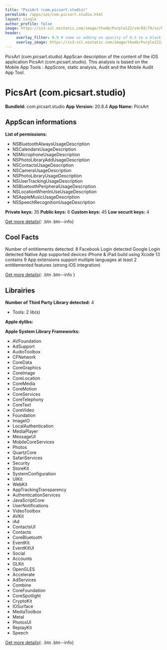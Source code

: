 ```yaml
---
title: "PicsArt (com.picsart.studio)"
permalink: /apps/ios/com.picsart.studio.html
layout: single
author_profile: false
image: https://is3-ssl.mzstatic.com/image/thumb/Purple122/v4/03/79/ce/0379ce9f-70ab-2d05-9551-b1fea21107f8/AppIcon-0-0-1x_U007emarketing-0-0-0-7-0-0-sRGB-0-0-0-GLES2_U002c0-512MB-85-220-0-0.png/512x512bb.jpg
header: 
     overlay_filter: 0.5 # same as adding an opacity of 0.5 to a black background
     overlay_image: https://is3-ssl.mzstatic.com/image/thumb/Purple122/v4/03/79/ce/0379ce9f-70ab-2d05-9551-b1fea21107f8/AppIcon-0-0-1x_U007emarketing-0-0-0-7-0-0-sRGB-0-0-0-GLES2_U002c0-512MB-85-220-0-0.png/512x512bb.jpg
---
```

PicsArt (com.picsart.studio) AppScan description of the content of the iOS application PicsArt (com.picsart.studio). This analysis is based on the Mobile App Tools : AppScore, static analysis, Audit and the Mobile Audit App Tool.

# PicsArt (com.picsart.studio)

**BundleId:** com.picsart.studio
**App Version:** 20.8.4
**App Name:** PicsArt


## AppScan informations 

**List of permissions:** 
- NSBluetoothAlwaysUsageDescription
- NSCalendarsUsageDescription
- NSMicrophoneUsageDescription
- NSPhotoLibraryAddUsageDescription
- NSContactsUsageDescription
- NSCameraUsageDescription
- NSPhotoLibraryUsageDescription
- NSUserTrackingUsageDescription
- NSBluetoothPeripheralUsageDescription
- NSLocationWhenInUseUsageDescription
- NSAppleMusicUsageDescription
- NSSpeechRecognitionUsageDescription
  
  
**Private keys:** 35
**Public keys:** 8
**Custom keys:** 45
**Low securit keys:** 4
  
[Get more details](/pricing.html){: .btn .btn--info}

## Cool Facts

Number of entitlements detected: 8
Facebook Login detected
Google Login detected
Native App
supported devices iPhone & iPad
build using Xcode 13
contains 9 App extensions
support multiple languages
at least 2 entitlemented features (strong iOS integration)
  
[Get more details](/pricing.html){: .btn .btn--info }

## Librairies 
**Number of Third Party Library detected:** 4
- Tools: 2 lib(s)


**Apple dylibs:**


**Apple System Library Frameworks:**
- AVFoundation
- AdSupport
- AudioToolbox
- CFNetwork
- CoreData
- CoreGraphics
- CoreImage
- CoreLocation
- CoreMedia
- CoreMotion
- CoreServices
- CoreTelephony
- CoreText
- CoreVideo
- Foundation
- ImageIO
- LocalAuthentication
- MediaPlayer
- MessageUI
- MobileCoreServices
- Photos
- QuartzCore
- SafariServices
- Security
- StoreKit
- SystemConfiguration
- UIKit
- WebKit
- AppTrackingTransparency
- AuthenticationServices
- JavaScriptCore
- UserNotifications
- VideoToolbox
- AVKit
- iAd
- ContactsUI
- Contacts
- CoreBluetooth
- EventKit
- EventKitUI
- Social
- Accounts
- GLKit
- OpenGLES
- Accelerate
- AdServices
- Combine
- CoreFoundation
- CoreSpotlight
- CryptoKit
- IOSurface
- MediaToolbox
- Metal
- PhotosUI
- ReplayKit
- Speech


  
[Get more details](/pricing.html){: .btn .btn--info}

